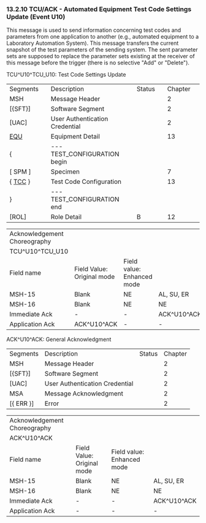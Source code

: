 ### 13.2.10 TCU/ACK - Automated Equipment Test Code Settings Update (Event U10)

This message is used to send information concerning test codes and parameters from one application to another (e.g., automated equipment to a Laboratory Automation System). This message transfers the current snapshot of the test parameters of the sending system. The sent parameter sets are supposed to replace the parameter sets existing at the receiver of this message before the trigger (there is no selective "Add" or "Delete").

TCU^U10^TCU_U10: Test Code Settings Update

|     |     |     |     |     |     |     |     |
| --- | --- | --- | --- | --- | --- | --- | --- |
| Segments |  | Description |  | Status |  | Chapter |  |
| MSH |  | Message Header |  |  |  | 2 |  |
| [\{SFT}] |  | Software Segment |  |  |  | 2 |  |
| [UAC] |  | User Authentication Credential |  |  |  | 2 |  |
| [EQU](#EQU) |  | Equipment Detail |  |  |  | 13 |  |
| \{ |  | --- TEST_CONFIGURATION begin |  |  |  |  |  |
| [ SPM ] |  | Specimen |  |  |  | 7 |  |
| \{ [TCC](#TCC) } |  | Test Code Configuration |  |  |  | 13 |  |
| } |  | --- TEST_CONFIGURATION end |  |  |  |  |  |
| [ROL] |  | Role Detail |  | B |  | 12 |  |

|     |     |     |     |     |     |
| --- | --- | --- | --- | --- | --- |
| Acknowledgement Choreography |  |  |  |  |  |
| TCU^U10^TCU_U10 |  |  |  |  |  |
| Field name | Field Value: Original mode | Field value: Enhanced mode |  |  |  |
| MSH-15 | Blank | NE | AL, SU, ER | NE | AL, SU, ER |
| MSH-16 | Blank | NE | NE | AL, SU, ER | AL, SU, ER |
| Immediate Ack | - | - | ACK^U10^ACK | - | ACK^U10^ACK |
| Application Ack | ACK^U10^ACK | - | - | ACK^U10^ACK | ACK^U10^ACK |

ACK^U10^ACK: General Acknowledgment

|     |     |     |     |
| --- | --- | --- | --- |
| Segments | Description | Status | Chapter |
| MSH | Message Header |  | 2 |
| [\{SFT}] | Software Segment |  | 2 |
| [UAC] | User Authentication Credential |  | 2 |
| MSA | Message Acknowledgment |  | 2 |
| [\{ ERR }] | Error |  | 2 |

|     |     |     |     |
| --- | --- | --- | --- |
| Acknowledgement Choreography |  |  |  |
| ACK^U10^ACK |  |  |  |
| Field name | Field Value: Original mode | Field value: Enhanced mode |  |
| MSH-15 | Blank | NE | AL, SU, ER |
| MSH-16 | Blank | NE | NE |
| Immediate Ack | - | - | ACK^U10^ACK |
| Application Ack | - | - | - |
